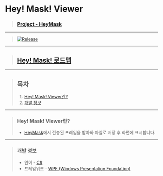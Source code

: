 # **Hey! Mask! Viewer**

> ### **[Project - HeyMask](http://banb.work/Project/HeyMask)**

---

> [![Release](https://img.shields.io/badge/Release-v1.0-2F9D27?style=for-the-badge&logo=GitLab&logoColor=white)](https://gitlab.com/BanB3515/HeyMaskViewer/-/releases)

---

> ## **[Hey! Mask! 로드맵](https://banb.notion.site/Hey-Mask-d72244da6f5f4750a5d4550a7b80b95d)**

---

> ## **목차**
>
> 1. [Hey! Mask! Viewer란?](#Hey-Mask-Viewer란)
> 2. [개발 정보](#개발-정보)

---

> ### **Hey! Mask! Viewer란?**
>
> -   [HeyMask](https://gitlab.com/BanB3515/HeyMask)에서 전송된 프레임을 받아와 파일로 저장 후 화면에 표시합니다.

---

> ### **개발 정보**
>
> -   언어 - [C#](https://docs.microsoft.com/ko-kr/dotnet/csharp/)
> -   프레임워크 - [WPF (Windows Presentation Foundation)](https://docs.microsoft.com/ko-kr/visualstudio/designers/getting-started-with-wpf?view=vs-2019)
